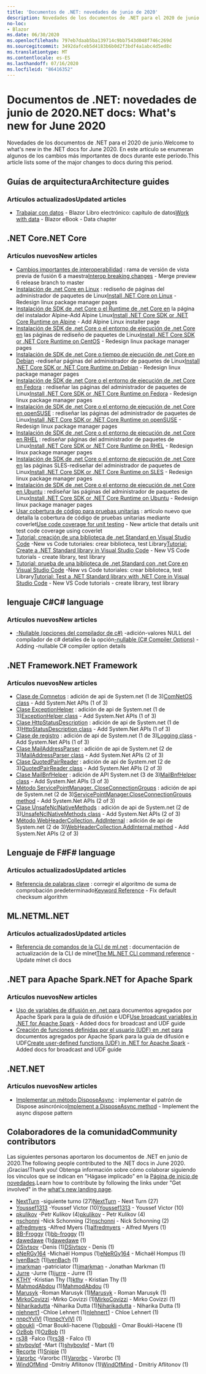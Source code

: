 ```yaml
---
title: 'Documentos de .NET: novedades de junio de 2020'
description: Novedades de los documentos de .NET para el 2020 de junio.
no-loc:
- Blazor
ms.date: 06/30/2020
ms.openlocfilehash: 797eb7daab5ba139714c9bb7543d048f746c269d
ms.sourcegitcommit: 3492dafceb5d4183b6b0d2f3bdf4a1abc4d5ed8c
ms.translationtype: MT
ms.contentlocale: es-ES
ms.lasthandoff: 07/16/2020
ms.locfileid: "86416352"
---
```

# <a name="net-docs-whats-new-for-june-2020"></a><span data-ttu-id="9c810-103">Documentos de .NET: novedades de junio de 2020</span><span class="sxs-lookup"><span data-stu-id="9c810-103">.NET docs: What's new for June 2020</span></span>

<span data-ttu-id="9c810-104">Novedades de los documentos de .NET para el 2020 de junio.</span><span class="sxs-lookup"><span data-stu-id="9c810-104">Welcome to what's new in the .NET docs for June 2020.</span></span> <span data-ttu-id="9c810-105">En este artículo se enumeran algunos de los cambios más importantes de docs durante este período.</span><span class="sxs-lookup"><span data-stu-id="9c810-105">This article lists some of the major changes to docs during this period.</span></span>

## <a name="architecture-guides"></a><span data-ttu-id="9c810-106">Guías de arquitectura</span><span class="sxs-lookup"><span data-stu-id="9c810-106">Architecture guides</span></span>

### <a name="updated-articles"></a><span data-ttu-id="9c810-107">Artículos actualizados</span><span class="sxs-lookup"><span data-stu-id="9c810-107">Updated articles</span></span>

- <span data-ttu-id="9c810-108">[Trabajar con datos](../architecture/blazor-for-web-forms-developers/data.md)  -  Blazor Libro electrónico: capítulo de datos</span><span class="sxs-lookup"><span data-stu-id="9c810-108">[Work with data](../architecture/blazor-for-web-forms-developers/data.md) - Blazor eBook - Data chapter</span></span>

## <a name="net-core"></a><span data-ttu-id="9c810-109">.NET Core</span><span class="sxs-lookup"><span data-stu-id="9c810-109">.NET Core</span></span>

### <a name="new-articles"></a><span data-ttu-id="9c810-110">Artículos nuevos</span><span class="sxs-lookup"><span data-stu-id="9c810-110">New articles</span></span>

- <span data-ttu-id="9c810-111">[Cambios importantes de interoperabilidad](../core/compatibility/interop.md) : rama de versión de vista previa de fusión 6 a maestra</span><span class="sxs-lookup"><span data-stu-id="9c810-111">[Interop breaking changes](../core/compatibility/interop.md) - Merge preview 6 release branch to master</span></span>
- <span data-ttu-id="9c810-112">[Instalación de .net Core en Linux](../core/install/linux.md) : rediseño de páginas del administrador de paquetes de Linux</span><span class="sxs-lookup"><span data-stu-id="9c810-112">[Install .NET Core on Linux](../core/install/linux.md) - Redesign linux package manager pages</span></span>
- <span data-ttu-id="9c810-113">[Instalación de SDK de .net Core o el Runtime de .net Core en](../core/install/linux-alpine.md) la página del instalador Alpine-Add Alpine Linux</span><span class="sxs-lookup"><span data-stu-id="9c810-113">[Install .NET Core SDK or .NET Core Runtime on Alpine](../core/install/linux-alpine.md) - Add Alpine Linux installer page</span></span>
- <span data-ttu-id="9c810-114">[Instalación de SDK de .net Core o el entorno de ejecución de .net Core en](../core/install/linux-centos.md) las páginas de rediseño de paquetes de Linux</span><span class="sxs-lookup"><span data-stu-id="9c810-114">[Install .NET Core SDK or .NET Core Runtime on CentOS](../core/install/linux-centos.md) - Redesign linux package manager pages</span></span>
- <span data-ttu-id="9c810-115">[Instalación de SDK de .net Core o tiempo de ejecución de .net Core en Debian](../core/install/linux-debian.md) -rediseñar páginas del administrador de paquetes de Linux</span><span class="sxs-lookup"><span data-stu-id="9c810-115">[Install .NET Core SDK or .NET Core Runtime on Debian](../core/install/linux-debian.md) - Redesign linux package manager pages</span></span>
- <span data-ttu-id="9c810-116">[Instalación de SDK de .net Core o el entorno de ejecución de .net Core en Fedora](../core/install/linux-fedora.md) : rediseñar las páginas del administrador de paquetes de Linux</span><span class="sxs-lookup"><span data-stu-id="9c810-116">[Install .NET Core SDK or .NET Core Runtime on Fedora](../core/install/linux-fedora.md) - Redesign linux package manager pages</span></span>
- <span data-ttu-id="9c810-117">[Instalación de SDK de .net Core o el entorno de ejecución de .net Core en openSUSE](../core/install/linux-opensuse.md) : rediseñar las páginas del administrador de paquetes de Linux</span><span class="sxs-lookup"><span data-stu-id="9c810-117">[Install .NET Core SDK or .NET Core Runtime on openSUSE](../core/install/linux-opensuse.md) - Redesign linux package manager pages</span></span>
- <span data-ttu-id="9c810-118">[Instalación de SDK de .net Core o el entorno de ejecución de .net Core en RHEL](../core/install/linux-rhel.md) : rediseñar páginas del administrador de paquetes de Linux</span><span class="sxs-lookup"><span data-stu-id="9c810-118">[Install .NET Core SDK or .NET Core Runtime on RHEL](../core/install/linux-rhel.md) - Redesign linux package manager pages</span></span>
- <span data-ttu-id="9c810-119">[Instalación de SDK de .net Core o el entorno de ejecución de .net Core en](../core/install/linux-sles.md) las páginas SLES-rediseñar del administrador de paquetes de Linux</span><span class="sxs-lookup"><span data-stu-id="9c810-119">[Install .NET Core SDK or .NET Core Runtime on SLES](../core/install/linux-sles.md) - Redesign linux package manager pages</span></span>
- <span data-ttu-id="9c810-120">[Instalación de SDK de .net Core o el entorno de ejecución de .net Core en Ubuntu](../core/install/linux-ubuntu.md) : rediseñar las páginas del administrador de paquetes de Linux</span><span class="sxs-lookup"><span data-stu-id="9c810-120">[Install .NET Core SDK or .NET Core Runtime on Ubuntu](../core/install/linux-ubuntu.md) - Redesign linux package manager pages</span></span>
- <span data-ttu-id="9c810-121">[Usar cobertura de código para pruebas unitarias](../core/testing/unit-testing-code-coverage.md) : artículo nuevo que detalla la cobertura de código de pruebas unitarias mediante coverlet</span><span class="sxs-lookup"><span data-stu-id="9c810-121">[Use code coverage for unit testing](../core/testing/unit-testing-code-coverage.md) - New article that details unit test code coverage using coverlet</span></span>
- <span data-ttu-id="9c810-122">[Tutorial: creación de una biblioteca de .net Standard en Visual Studio Code](../core/tutorials/library-with-visual-studio-code.md) -New vs Code tutoriales: crear biblioteca, test Library</span><span class="sxs-lookup"><span data-stu-id="9c810-122">[Tutorial: Create a .NET Standard library in Visual Studio Code](../core/tutorials/library-with-visual-studio-code.md) - New VS Code tutorials - create library, test library</span></span>
- <span data-ttu-id="9c810-123">[Tutorial: prueba de una biblioteca de .net Standard con .net Core en Visual Studio Code](../core/tutorials/testing-library-with-visual-studio-code.md) -New vs Code tutoriales: crear biblioteca, test Library</span><span class="sxs-lookup"><span data-stu-id="9c810-123">[Tutorial: Test a .NET Standard library with .NET Core in Visual Studio Code](../core/tutorials/testing-library-with-visual-studio-code.md) - New VS Code tutorials - create library, test library</span></span>

## <a name="c-language"></a><span data-ttu-id="9c810-124">lenguaje C#</span><span class="sxs-lookup"><span data-stu-id="9c810-124">C# language</span></span>

### <a name="new-articles"></a><span data-ttu-id="9c810-125">Artículos nuevos</span><span class="sxs-lookup"><span data-stu-id="9c810-125">New articles</span></span>

- <span data-ttu-id="9c810-126">[-Nullable (opciones del compilador de c#)](../csharp/language-reference/compiler-options/nullable-compiler-option.md) -adición-valores NULL del compilador de c# detalles de la opción</span><span class="sxs-lookup"><span data-stu-id="9c810-126">[-nullable (C# Compiler Options)](../csharp/language-reference/compiler-options/nullable-compiler-option.md) - Adding -nullable C# compiler option details</span></span>

## <a name="net-framework"></a><span data-ttu-id="9c810-127">.NET Framework</span><span class="sxs-lookup"><span data-stu-id="9c810-127">.NET Framework</span></span>

### <a name="new-articles"></a><span data-ttu-id="9c810-128">Artículos nuevos</span><span class="sxs-lookup"><span data-stu-id="9c810-128">New articles</span></span>

- <span data-ttu-id="9c810-129">[Clase de Comnetos](/dotnet/framework/additional-apis/system.net.comnetos) : adición de api de System.net (1 de 3)</span><span class="sxs-lookup"><span data-stu-id="9c810-129">[ComNetOS class](/dotnet/framework/additional-apis/system.net.comnetos) - Add System.Net APIs (1 of 3)</span></span>
- <span data-ttu-id="9c810-130">[Clase ExceptionHelper](/dotnet/framework/additional-apis/system.net.exceptionhelper) : adición de api de System.net (1 de 3)</span><span class="sxs-lookup"><span data-stu-id="9c810-130">[ExceptionHelper class](/dotnet/framework/additional-apis/system.net.exceptionhelper) - Add System.Net APIs (1 of 3)</span></span>
- <span data-ttu-id="9c810-131">[Clase HttpStatusDescription](/dotnet/framework/additional-apis/system.net.httpstatusdescription) : adición de api de System.net (1 de 3)</span><span class="sxs-lookup"><span data-stu-id="9c810-131">[HttpStatusDescription class](/dotnet/framework/additional-apis/system.net.httpstatusdescription) - Add System.Net APIs (1 of 3)</span></span>
- <span data-ttu-id="9c810-132">[Clase de registro](/dotnet/framework/additional-apis/system.net.logging) : adición de api de System.net (1 de 3)</span><span class="sxs-lookup"><span data-stu-id="9c810-132">[Logging class](/dotnet/framework/additional-apis/system.net.logging) - Add System.Net APIs (1 of 3)</span></span>
- <span data-ttu-id="9c810-133">[Clase MailAddressParser](/dotnet/framework/additional-apis/system.net.mail.mailaddressparser) : adición de api de System.net (2 de 3)</span><span class="sxs-lookup"><span data-stu-id="9c810-133">[MailAddressParser class](/dotnet/framework/additional-apis/system.net.mail.mailaddressparser) - Add System.Net APIs (2 of 3)</span></span>
- <span data-ttu-id="9c810-134">[Clase QuotedPairReader](/dotnet/framework/additional-apis/system.net.mail.quotedpairreader) : adición de api de System.net (2 de 3)</span><span class="sxs-lookup"><span data-stu-id="9c810-134">[QuotedPairReader class](/dotnet/framework/additional-apis/system.net.mail.quotedpairreader) - Add System.Net APIs (2 of 3)</span></span>
- <span data-ttu-id="9c810-135">[Clase MailBnfHelper](/dotnet/framework/additional-apis/system.net.mime.mailbnfhelper) : adición de API System.net (3 de 3)</span><span class="sxs-lookup"><span data-stu-id="9c810-135">[MailBnfHelper class](/dotnet/framework/additional-apis/system.net.mime.mailbnfhelper) - Add System.Net APIs (3 of 3)</span></span>
- <span data-ttu-id="9c810-136">[Método ServicePointManager. CloseConnectionGroups](/dotnet/framework/additional-apis/system.net.servicepointmanager.closeconnectiongroups) : adición de api de System.net (2 de 3)</span><span class="sxs-lookup"><span data-stu-id="9c810-136">[ServicePointManager.CloseConnectionGroups method](/dotnet/framework/additional-apis/system.net.servicepointmanager.closeconnectiongroups) - Add System.Net APIs (2 of 3)</span></span>
- <span data-ttu-id="9c810-137">[Clase UnsafeNclNativeMethods](/dotnet/framework/additional-apis/system.net.unsafenclnativemethods) : adición de api de System.net (2 de 3)</span><span class="sxs-lookup"><span data-stu-id="9c810-137">[UnsafeNclNativeMethods class](/dotnet/framework/additional-apis/system.net.unsafenclnativemethods) - Add System.Net APIs (2 of 3)</span></span>
- <span data-ttu-id="9c810-138">[Método WebHeaderCollection. AddInternal](/dotnet/framework/additional-apis/system.net.webheadercollection.addinternal) : adición de api de System.net (2 de 3)</span><span class="sxs-lookup"><span data-stu-id="9c810-138">[WebHeaderCollection.AddInternal method](/dotnet/framework/additional-apis/system.net.webheadercollection.addinternal) - Add System.Net APIs (2 of 3)</span></span>

## <a name="f-language"></a><span data-ttu-id="9c810-139">Lenguaje de F#</span><span class="sxs-lookup"><span data-stu-id="9c810-139">F# language</span></span>

### <a name="updated-articles"></a><span data-ttu-id="9c810-140">Artículos actualizados</span><span class="sxs-lookup"><span data-stu-id="9c810-140">Updated articles</span></span>

- <span data-ttu-id="9c810-141">[Referencia de palabras clave](../fsharp/language-reference/keyword-reference.md) : corregir el algoritmo de suma de comprobación predeterminado</span><span class="sxs-lookup"><span data-stu-id="9c810-141">[Keyword Reference](../fsharp/language-reference/keyword-reference.md) - Fix default checksum algorithm</span></span>

## <a name="mlnet"></a><span data-ttu-id="9c810-142">ML.NET</span><span class="sxs-lookup"><span data-stu-id="9c810-142">ML.NET</span></span>

### <a name="updated-articles"></a><span data-ttu-id="9c810-143">Artículos actualizados</span><span class="sxs-lookup"><span data-stu-id="9c810-143">Updated articles</span></span>

- <span data-ttu-id="9c810-144">[Referencia de comandos de la CLI de ml.net](../machine-learning/reference/ml-net-cli-reference.md) : documentación de actualización de la CLI de mlnet</span><span class="sxs-lookup"><span data-stu-id="9c810-144">[The ML.NET CLI command reference](../machine-learning/reference/ml-net-cli-reference.md) - Update mlnet cli docs</span></span>

## <a name="net-for-apache-spark"></a><span data-ttu-id="9c810-145">.NET para Apache Spark</span><span class="sxs-lookup"><span data-stu-id="9c810-145">.NET for Apache Spark</span></span>

### <a name="new-articles"></a><span data-ttu-id="9c810-146">Artículos nuevos</span><span class="sxs-lookup"><span data-stu-id="9c810-146">New articles</span></span>

- <span data-ttu-id="9c810-147">[Uso de variables de difusión en .net para](../spark/how-to-guides/broadcast-guide.md) documentos agregados por Apache Spark para la guía de difusión e UDF</span><span class="sxs-lookup"><span data-stu-id="9c810-147">[Use broadcast variables in .NET for Apache Spark](../spark/how-to-guides/broadcast-guide.md) - Added docs for broadcast and UDF guide</span></span>
- <span data-ttu-id="9c810-148">[Creación de funciones definidas por el usuario (UDF) en .net para](../spark/how-to-guides/udf-guide.md) documentos agregados por Apache Spark para la guía de difusión e UDF</span><span class="sxs-lookup"><span data-stu-id="9c810-148">[Create user-defined functions (UDF) in .NET for Apache Spark](../spark/how-to-guides/udf-guide.md) - Added docs for broadcast and UDF guide</span></span>

## <a name="net"></a><span data-ttu-id="9c810-149">.NET</span><span class="sxs-lookup"><span data-stu-id="9c810-149">.NET</span></span>

### <a name="new-articles"></a><span data-ttu-id="9c810-150">Artículos nuevos</span><span class="sxs-lookup"><span data-stu-id="9c810-150">New articles</span></span>

- <span data-ttu-id="9c810-151">[Implementar un método DisposeAsync](../standard/garbage-collection/implementing-disposeasync.md) : implementar el patrón de Dispose asincrónico</span><span class="sxs-lookup"><span data-stu-id="9c810-151">[Implement a DisposeAsync method](../standard/garbage-collection/implementing-disposeasync.md) - Implement the async dispose pattern</span></span>

## <a name="community-contributors"></a><span data-ttu-id="9c810-152">Colaboradores de la comunidad</span><span class="sxs-lookup"><span data-stu-id="9c810-152">Community contributors</span></span>

<span data-ttu-id="9c810-153">Las siguientes personas aportaron los documentos de .NET en junio de 2020.</span><span class="sxs-lookup"><span data-stu-id="9c810-153">The following people contributed to the .NET docs in June 2020.</span></span> <span data-ttu-id="9c810-154">¡Gracias!</span><span class="sxs-lookup"><span data-stu-id="9c810-154">Thank you!</span></span> <span data-ttu-id="9c810-155">Obtenga información sobre cómo colaborar siguiendo los vínculos que se indican en "Hágase implicado" en la [Página de inicio de novedades](index.yml).</span><span class="sxs-lookup"><span data-stu-id="9c810-155">Learn how to contribute by following the links under "Get involved" in the [what's new landing page](index.yml).</span></span>

- <span data-ttu-id="9c810-156">[NextTurn](https://github.com/NextTurn) -siguiente turno (27)</span><span class="sxs-lookup"><span data-stu-id="9c810-156">[NextTurn](https://github.com/NextTurn) - Next Turn (27)</span></span>
- <span data-ttu-id="9c810-157">[Youssef1313](https://github.com/Youssef1313) -Youssef Victor (10)</span><span class="sxs-lookup"><span data-stu-id="9c810-157">[Youssef1313](https://github.com/Youssef1313) - Youssef Victor (10)</span></span>
- <span data-ttu-id="9c810-158">[pkulikov](https://github.com/pkulikov) -Petr Kulikov (4)</span><span class="sxs-lookup"><span data-stu-id="9c810-158">[pkulikov](https://github.com/pkulikov) - Petr Kulikov (4)</span></span>
- <span data-ttu-id="9c810-159">[nschonni](https://github.com/nschonni) -Nick Schonning (2)</span><span class="sxs-lookup"><span data-stu-id="9c810-159">[nschonni](https://github.com/nschonni) - Nick Schonning (2)</span></span>
- <span data-ttu-id="9c810-160">[alfredmyers](https://github.com/alfredmyers) -Alfred Myers (1)</span><span class="sxs-lookup"><span data-stu-id="9c810-160">[alfredmyers](https://github.com/alfredmyers) - Alfred Myers (1)</span></span>
- <span data-ttu-id="9c810-161">[BB-Froggy](https://github.com/bb-froggy) (1)</span><span class="sxs-lookup"><span data-stu-id="9c810-161">[bb-froggy](https://github.com/bb-froggy) (1)</span></span>
- <span data-ttu-id="9c810-162">[dawedawe](https://github.com/dawedawe) (1)</span><span class="sxs-lookup"><span data-stu-id="9c810-162">[dawedawe](https://github.com/dawedawe) (1)</span></span>
- <span data-ttu-id="9c810-163">[DSivtsov](https://github.com/DSivtsov) -Denis (1)</span><span class="sxs-lookup"><span data-stu-id="9c810-163">[DSivtsov](https://github.com/DSivtsov) - Denis (1)</span></span>
- <span data-ttu-id="9c810-164">[eNeRGy164](https://github.com/eNeRGy164) -Michaël Hompus (1)</span><span class="sxs-lookup"><span data-stu-id="9c810-164">[eNeRGy164](https://github.com/eNeRGy164) - Michaël Hompus (1)</span></span>
- <span data-ttu-id="9c810-165">[IvenBach](https://github.com/IvenBach) (1)</span><span class="sxs-lookup"><span data-stu-id="9c810-165">[IvenBach](https://github.com/IvenBach) (1)</span></span>
- <span data-ttu-id="9c810-166">[jmarkman](https://github.com/jmarkman) -patriciator (1)</span><span class="sxs-lookup"><span data-stu-id="9c810-166">[jmarkman](https://github.com/jmarkman) - Jonathan Markman (1)</span></span>
- <span data-ttu-id="9c810-167">[Jurre](https://github.com/jurre) -Jurre (1)</span><span class="sxs-lookup"><span data-stu-id="9c810-167">[jurre](https://github.com/jurre) - Jurre (1)</span></span>
- <span data-ttu-id="9c810-168">[KTHY](https://github.com/kthy) -Kristian Thy (1)</span><span class="sxs-lookup"><span data-stu-id="9c810-168">[kthy](https://github.com/kthy) - Kristian Thy (1)</span></span>
- <span data-ttu-id="9c810-169">[MahmodAbdou](https://github.com/MahmodAbdou) (1)</span><span class="sxs-lookup"><span data-stu-id="9c810-169">[MahmodAbdou](https://github.com/MahmodAbdou) (1)</span></span>
- <span data-ttu-id="9c810-170">[Marusyk](https://github.com/Marusyk) -Roman Marusyk (1)</span><span class="sxs-lookup"><span data-stu-id="9c810-170">[Marusyk](https://github.com/Marusyk) - Roman Marusyk (1)</span></span>
- <span data-ttu-id="9c810-171">[MirkoCovizzi](https://github.com/MirkoCovizzi) -Mirko Covizzi (1)</span><span class="sxs-lookup"><span data-stu-id="9c810-171">[MirkoCovizzi](https://github.com/MirkoCovizzi) - Mirko Covizzi (1)</span></span>
- <span data-ttu-id="9c810-172">[Niharikadutta](https://github.com/Niharikadutta) -Niharika Dutta (1)</span><span class="sxs-lookup"><span data-stu-id="9c810-172">[Niharikadutta](https://github.com/Niharikadutta) - Niharika Dutta (1)</span></span>
- <span data-ttu-id="9c810-173">[nlehnert1](https://github.com/nlehnert1) -Chloe Lehnert (1)</span><span class="sxs-lookup"><span data-stu-id="9c810-173">[nlehnert1](https://github.com/nlehnert1) - Chloe Lehnert (1)</span></span>
- <span data-ttu-id="9c810-174">[nnpcYvIVl](https://github.com/nnpcYvIVl) (1)</span><span class="sxs-lookup"><span data-stu-id="9c810-174">[nnpcYvIVl](https://github.com/nnpcYvIVl) (1)</span></span>
- <span data-ttu-id="9c810-175">[oboukli](https://github.com/oboukli) -Omar Boukli-hacene (1)</span><span class="sxs-lookup"><span data-stu-id="9c810-175">[oboukli](https://github.com/oboukli) - Omar Boukli-Hacene (1)</span></span>
- <span data-ttu-id="9c810-176">[OzBob](https://github.com/OzBob) (1)</span><span class="sxs-lookup"><span data-stu-id="9c810-176">[OzBob](https://github.com/OzBob) (1)</span></span>
- <span data-ttu-id="9c810-177">[rs38](https://github.com/rs38) -Falco (1)</span><span class="sxs-lookup"><span data-stu-id="9c810-177">[rs38](https://github.com/rs38) - Falco (1)</span></span>
- <span data-ttu-id="9c810-178">[shyboylpf](https://github.com/shyboylpf) -Mart (1)</span><span class="sxs-lookup"><span data-stu-id="9c810-178">[shyboylpf](https://github.com/shyboylpf) - Mart (1)</span></span>
- <span data-ttu-id="9c810-179">[Recorte](https://github.com/Snipie) (1)</span><span class="sxs-lookup"><span data-stu-id="9c810-179">[Snipie](https://github.com/Snipie) (1)</span></span>
- <span data-ttu-id="9c810-180">[Varorbc](https://github.com/Varorbc) -Varorbc (1)</span><span class="sxs-lookup"><span data-stu-id="9c810-180">[Varorbc](https://github.com/Varorbc) - Varorbc (1)</span></span>
- <span data-ttu-id="9c810-181">[WindOfMind](https://github.com/WindOfMind) -Dmitriy Aflitonov (1)</span><span class="sxs-lookup"><span data-stu-id="9c810-181">[WindOfMind](https://github.com/WindOfMind) - Dmitriy Aflitonov (1)</span></span>
